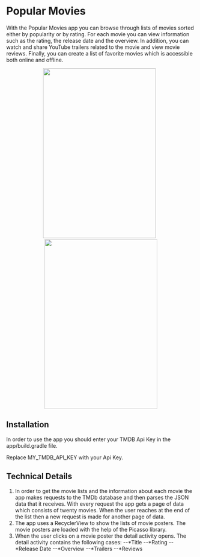 # Popular Movies

With the Popular Movies app you can browse through lists of movies sorted either by popularity or by rating. For each movie you can view information such as the rating, the release date and the overview. In addition, you can watch and share YouTube trailers related to the movie and view movie reviews. Finally, you can create a list of favorite movies which is accessible both online and offline.

<p align="center">
  <img src="https://drive.google.com/uc?id=1WPHaLyW16si8l5EUBxhKDDnJYVUjFj1U" width="300" height="450"> &nbsp<img src="https://drive.google.com/uc?id=1SvSqHTc_mibCLVNC1gMixu7R4EmRMGHn" width="300" height="450">
</p>
  

## Installation

In order to use the app you should enter your TMDB Api Key in the app/build.gradle file.

Replace MY_TMDB_API_KEY with your Api Key.

## Technical Details

1. In order to get the movie lists and the information about each movie the app makes requests to the TMDb database and then parses the JSON data that it receives. With every request the app gets a page of data which consists of twenty movies. When the user reaches at the end of the list then a new request is made for another page of data.
2. The app uses a RecyclerView to show the lists of movie posters. The movie posters are loaded with the help of the Picasso library.
3. When the user clicks on a movie poster the detail activity opens. The detail activity contains the following cases:
--*Title
--*Rating
--*Release Date
--*Overview
--*Trailers
--*Reviews
